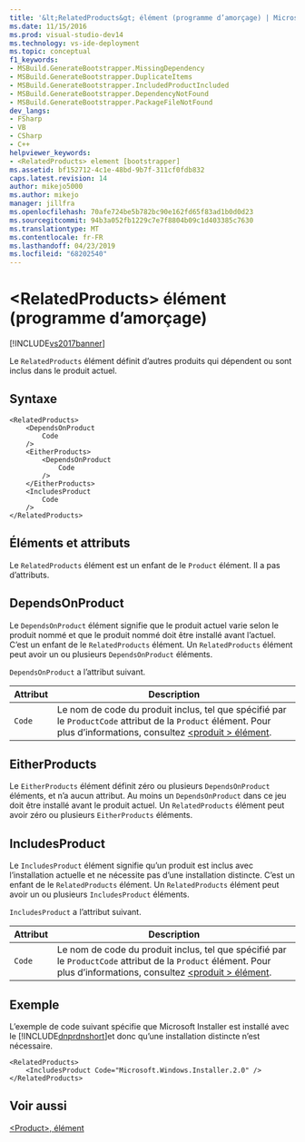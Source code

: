 ```yaml
---
title: '&lt;RelatedProducts&gt; élément (programme d’amorçage) | Microsoft Docs'
ms.date: 11/15/2016
ms.prod: visual-studio-dev14
ms.technology: vs-ide-deployment
ms.topic: conceptual
f1_keywords:
- MSBuild.GenerateBootstrapper.MissingDependency
- MSBuild.GenerateBootstrapper.DuplicateItems
- MSBuild.GenerateBootstrapper.IncludedProductIncluded
- MSBuild.GenerateBootstrapper.DependencyNotFound
- MSBuild.GenerateBootstrapper.PackageFileNotFound
dev_langs:
- FSharp
- VB
- CSharp
- C++
helpviewer_keywords:
- <RelatedProducts> element [bootstrapper]
ms.assetid: bf152712-4c1e-48bd-9b7f-311cf0fdb832
caps.latest.revision: 14
author: mikejo5000
ms.author: mikejo
manager: jillfra
ms.openlocfilehash: 70afe724be5b782bc90e162fd65f83ad1b0d0d23
ms.sourcegitcommit: 94b3a052fb1229c7e7f8804b09c1d403385c7630
ms.translationtype: MT
ms.contentlocale: fr-FR
ms.lasthandoff: 04/23/2019
ms.locfileid: "68202540"
---
```

# <a name="ltrelatedproductsgt-element-bootstrapper"></a>&lt;RelatedProducts&gt; élément (programme d’amorçage)
[!INCLUDE[vs2017banner](../includes/vs2017banner.md)]

Le `RelatedProducts` élément définit d’autres produits qui dépendent ou sont inclus dans le produit actuel.  
  
## <a name="syntax"></a>Syntaxe  
  
```  
<RelatedProducts>  
    <DependsOnProduct  
        Code  
    />  
    <EitherProducts>  
        <DependsOnProduct  
            Code  
        />  
    </EitherProducts>  
    <IncludesProduct  
        Code  
    />  
</RelatedProducts>  
```  
  
## <a name="elements-and-attributes"></a>Éléments et attributs  
 Le `RelatedProducts` élément est un enfant de le `Product` élément. Il a pas d’attributs.  
  
## <a name="dependsonproduct"></a>DependsOnProduct  
 Le `DependsOnProduct` élément signifie que le produit actuel varie selon le produit nommé et que le produit nommé doit être installé avant l’actuel. C’est un enfant de le `RelatedProducts` élément. Un `RelatedProducts` élément peut avoir un ou plusieurs `DependsOnProduct` éléments.  
  
 `DependsOnProduct` a l’attribut suivant.  
  
|Attribut|Description|  
|---------------|-----------------|  
|`Code`|Le nom de code du produit inclus, tel que spécifié par le `ProductCode` attribut de la `Product` élément. Pour plus d’informations, consultez [ \<produit > élément](../deployment/product-element-bootstrapper.md).|  
  
## <a name="eitherproducts"></a>EitherProducts  
 Le `EitherProducts` élément définit zéro ou plusieurs `DependsOnProduct` éléments, et n’a aucun attribut. Au moins un `DependsOnProduct` dans ce jeu doit être installé avant le produit actuel. Un `RelatedProducts` élément peut avoir zéro ou plusieurs `EitherProducts` éléments.  
  
## <a name="includesproduct"></a>IncludesProduct  
 Le `IncludesProduct` élément signifie qu’un produit est inclus avec l’installation actuelle et ne nécessite pas d’une installation distincte. C’est un enfant de le `RelatedProducts` élément. Un `RelatedProducts` élément peut avoir un ou plusieurs `IncludesProduct` éléments.  
  
 `IncludesProduct` a l’attribut suivant.  
  
|Attribut|Description|  
|---------------|-----------------|  
|`Code`|Le nom de code du produit inclus, tel que spécifié par le `ProductCode` attribut de la `Product` élément. Pour plus d’informations, consultez [ \<produit > élément](../deployment/product-element-bootstrapper.md).|  
  
## <a name="example"></a>Exemple  
 L’exemple de code suivant spécifie que Microsoft Installer est installé avec le [!INCLUDE[dnprdnshort](../includes/dnprdnshort-md.md)]et donc qu’une installation distincte n’est nécessaire.  
  
```  
<RelatedProducts>  
    <IncludesProduct Code="Microsoft.Windows.Installer.2.0" />  
</RelatedProducts>  
```  
  
## <a name="see-also"></a>Voir aussi  
 [\<Product>, élément](../deployment/product-element-bootstrapper.md)
